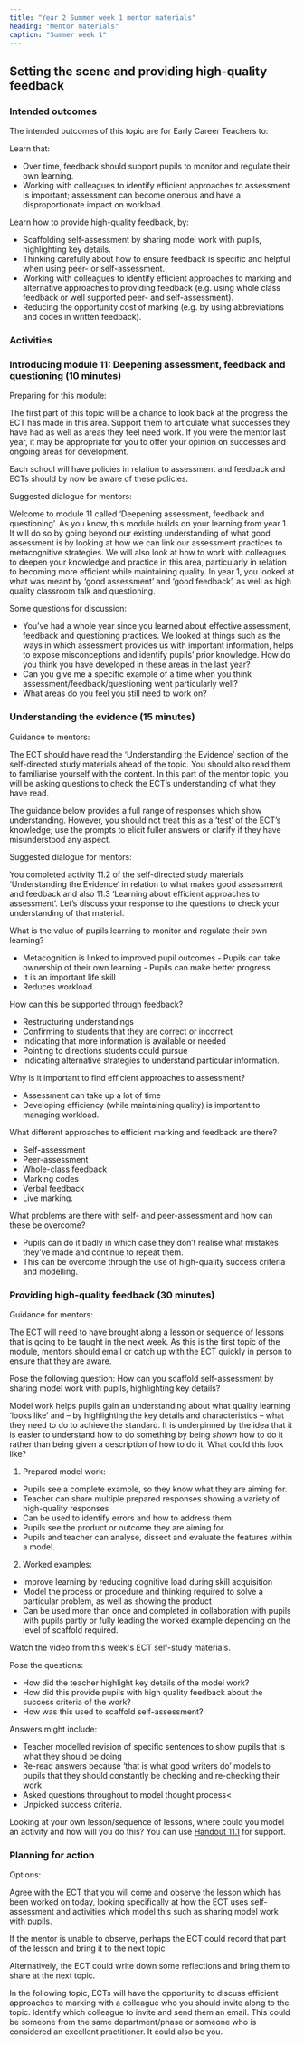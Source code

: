 ```yaml
---
title: "Year 2 Summer week 1 mentor materials"
heading: "Mentor materials"
caption: "Summer week 1"
---
```


## Setting the scene and providing high-quality feedback

### Intended outcomes

The intended outcomes of this topic are for Early Career Teachers to:

Learn that:

- Over time, feedback should support pupils to monitor and regulate their own learning.
- Working with colleagues to identify efficient approaches to assessment is important; assessment can become onerous and have a disproportionate impact on workload.

Learn how to provide high-quality feedback, by:

- Scaffolding self-assessment by sharing model work with pupils, highlighting key details.
- Thinking carefully about how to ensure feedback is specific and helpful when using peer- or self-assessment.
- Working with colleagues to identify efficient approaches to marking and alternative approaches to providing feedback (e.g. using whole class feedback or well supported peer- and self-assessment).
- Reducing the opportunity cost of marking (e.g. by using abbreviations and codes in written feedback).

### Activities

### Introducing module 11: Deepening assessment, feedback and questioning (10 minutes)

Preparing for this module:

The first part of this topic will be a chance to look back at the progress the ECT has made in this area. Support them to articulate what successes they have had as well as areas they feel need work. If you were the mentor last year, it may be appropriate for you to offer your opinion on successes and ongoing areas for development.

Each school will have policies in relation to assessment and feedback and ECTs should by now be aware of these policies.

Suggested dialogue for mentors:

Welcome to module 11 called ‘Deepening assessment, feedback and questioning’. As you know, this module builds on your learning from year 1. It will do so by going beyond our existing understanding of what good assessment is by looking at how we can link our assessment practices to metacognitive strategies. We will also look at how to work with colleagues to deepen your knowledge and practice in this area, particularly in relation to becoming more efficient while maintaining quality. In year 1, you looked at what was meant by ‘good assessment’ and ‘good feedback’, as well as high quality classroom talk and questioning.

Some questions for discussion:

- You’ve had a whole year since you learned about effective assessment, feedback and questioning practices. We looked at things such as the ways in which assessment provides us with important information, helps to expose misconceptions and identify pupils’ prior knowledge. How do you think you have developed in these areas in the last year?
- Can you give me a specific example of a time when you think assessment/feedback/questioning went particularly well?
- What areas do you feel you still need to work on?

### Understanding the evidence (15 minutes)

Guidance to mentors:

The ECT should have read the ‘Understanding the Evidence’ section of the self-directed study materials ahead of the topic. You should also read them to familiarise yourself with the content. In this part of the mentor topic, you will be asking questions to check the ECT’s understanding of what they have read.

The guidance below provides a full range of responses which show understanding. However, you should not treat this as a ‘test’ of the ECT’s knowledge; use the prompts to elicit fuller answers or clarify if they have misunderstood any aspect.

Suggested dialogue for mentors:

You completed activity 11.2 of the self-directed study materials ‘Understanding the Evidence’ in relation to what makes good assessment and feedback and also 11.3 ‘Learning about efficient approaches to assessment’. Let’s discuss your response to the questions to check your understanding of that material.

What is the value of pupils learning to monitor and regulate their own learning?

- Metacognition is linked to improved pupil outcomes - Pupils can take ownership of their own learning - Pupils can make better progress
- It is an important life skill
- Reduces workload.

How can this be supported through feedback?

- Restructuring understandings
- Confirming to students that they are correct or incorrect
- Indicating that more information is available or needed
- Pointing to directions students could pursue
- Indicating alternative strategies to understand particular information.

Why is it important to find efficient approaches to assessment?

- Assessment can take up a lot of time
- Developing efficiency (while maintaining quality) is important to managing workload.

What different approaches to efficient marking and feedback are there?

- Self-assessment
- Peer-assessment
- Whole-class feedback
- Marking codes
- Verbal feedback
- Live marking.

What problems are there with self- and peer-assessment and how can these be overcome?

- Pupils can do it badly in which case they don’t realise what mistakes they’ve made and continue to repeat them.
- This can be overcome through the use of high-quality success criteria and modelling.

### Providing high-quality feedback (30 minutes)

Guidance for mentors:

The ECT will need to have brought along a lesson or sequence of lessons that is going to be taught in the next week. As this is the first topic of the module, mentors should email or catch up with the ECT quickly in person to ensure that they are aware.

Pose the following question: How can you scaffold self-assessment by sharing model work with pupils, highlighting key details?

Model work helps pupils gain an understanding about what quality learning ‘looks like’ and – by highlighting the key details and characteristics – what they need to do to achieve the standard. It is underpinned by the idea that it is easier to understand how to do something by being _shown_ how to do it rather than being given a description of how to do it. What could this look like?

1. Prepared model work:
  - Pupils see a complete example, so they know what they are aiming for.
  - Teacher can share multiple prepared responses showing a variety of high-quality responses
  - Can be used to identify errors and how to address them
  - Pupils see the product or outcome they are aiming for
  - Pupils and teacher can analyse, dissect and evaluate the features within a model.

2. Worked examples:
  - Improve learning by reducing cognitive load during skill acquisition
  - Model the process or procedure and thinking required to solve a particular problem, as well as showing the product
  - Can be used more than once and completed in collaboration with pupils with pupils partly or fully leading the worked example depending on the level of scaffold required.

Watch the video from this week's ECT self-study materials.

Pose the questions:

- How did the teacher highlight key details of the model work?
- How did this provide pupils with high quality feedback about the success criteria of the work?
- How was this used to scaffold self-assessment?

Answers might include:

- Teacher modelled revision of specific sentences to show pupils that is what they should be doing
- Re-read answers because ‘that is what good writers do’ models to pupils that they should constantly be checking and re-checking their work
- Asked questions throughout to model thought process<
- Unpicked success criteria.

Looking at your own lesson/sequence of lessons, where could you model an activity and how will you do this? You can use [Handout 11.1](/assets/materials/edt-Block-11-mentor-handout-11.1.pdf) for support.

### Planning for action

Options:

Agree with the ECT that you will come and observe the lesson which has been worked on today, looking specifically at how the ECT uses self-assessment and activities which model this such as sharing model work with pupils.

If the mentor is unable to observe, perhaps the ECT could record that part of the lesson and bring it to the next topic

Alternatively, the ECT could write down some reflections and bring them to share at the next topic.

In the following topic, ECTs will have the opportunity to discuss efficient approaches to marking with a colleague who you should invite along to the topic. Identify which colleague to invite and send them an email. This could be someone from the same department/phase or someone who is considered an excellent practitioner. It could also be you.
